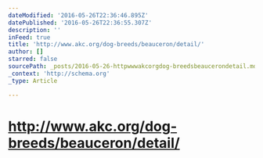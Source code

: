 ```yaml
---
dateModified: '2016-05-26T22:36:46.895Z'
datePublished: '2016-05-26T22:36:55.307Z'
description: ''
inFeed: true
title: 'http://www.akc.org/dog-breeds/beauceron/detail/'
author: []
starred: false
sourcePath: _posts/2016-05-26-httpwwwakcorgdog-breedsbeaucerondetail.md
_context: 'http://schema.org'
_type: Article

---
```

# http://www.akc.org/dog-breeds/beauceron/detail/